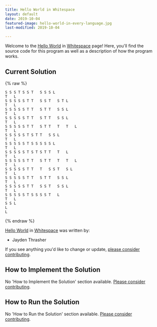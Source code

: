 ```yaml
---
title: Hello World in Whitespace
layout: default
date: 2019-10-04
featured-image: hello-world-in-every-language.jpg
last-modified: 2019-10-04

---
```


Welcome to the [Hello World](https://sampleprograms.io/projects/hello-world) in [Whitespace](https://sampleprograms.io/languages/whitespace) page! Here, you'll find the source code for this program as well as a description of how the program works.

## Current Solution

{% raw %}

```whitespace
S S S T S S T   S S S L
T   L
S S S S S T T   S S T   S T L
T   L
S S S S S T T   S T T   S S L
T   L
S S S S S T T   S T T   S S L
T   L
S S S S S T T   S T T   T   T   L
T   L
S S S S S T S T T   S S L
T   L
S S S S S T S S S S S L
T   L
S S S S S T S T S T T   T   L
T   L
S S S S S T T   S T T   T   T   L
T   L
S S S S S T T   T   S S T   S L
T   L
S S S S S T T   S T T   S S L
T   L
S S S S S T T   S S T   S S L
T   L
S S S S S T S S S S T   L
T   L
S S L
L
L
```

{% endraw %}

[Hello World](https://sampleprograms.io/projects/hello-world) in [Whitespace](https://sampleprograms.io/languages/whitespace) was written by:

- Jayden Thrasher

If you see anything you'd like to change or update, [please consider contributing](https://github.com/TheRenegadeCoder/sample-programs).

## How to Implement the Solution

No 'How to Implement the Solution' section available. [Please consider contributing](https://github.com/TheRenegadeCoder/sample-programs-website).

## How to Run the Solution

No 'How to Run the Solution' section available. [Please consider contributing](https://github.com/TheRenegadeCoder/sample-programs-website).